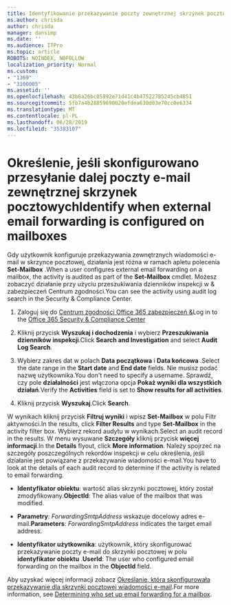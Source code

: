 ```yaml
---
title: Identyfikowanie przekazywanie poczty zewnętrznej skrzynek pocztowych w dziennikach inspekcji
ms.author: chrisda
author: chrisda
manager: dansimp
ms.date: ''
ms.audience: ITPro
ms.topic: article
ROBOTS: NOINDEX, NOFOLLOW
localization_priority: Normal
ms.custom:
- "1369"
- "3100005"
ms.assetid: ''
ms.openlocfilehash: 43b6a26bc05892e71d41c4b47522785245cb4851
ms.sourcegitcommit: 5fb7a4b28859690020efdea630d03e70cc0e6334
ms.translationtype: MT
ms.contentlocale: pl-PL
ms.lasthandoff: 06/28/2019
ms.locfileid: "35383107"
---
```

# <a name="identify-when-external-email-forwarding-is-configured-on-mailboxes"></a><span data-ttu-id="5bbbc-102">Określenie, jeśli skonfigurowano przesyłanie dalej poczty e-mail zewnętrznej skrzynek pocztowych</span><span class="sxs-lookup"><span data-stu-id="5bbbc-102">Identify when external email forwarding is configured on mailboxes</span></span>

<span data-ttu-id="5bbbc-103">Gdy użytkownik konfiguruje przekazywania zewnętrznych wiadomości e-mail w skrzynce pocztowej, działania jest różna w ramach apletu polecenia **Set-Mailbox** .</span><span class="sxs-lookup"><span data-stu-id="5bbbc-103">When a user configures external email forwarding on a mailbox, the activity is audited as part of the **Set-Mailbox** cmdlet.</span></span> <span data-ttu-id="5bbbc-104">Możesz zobaczyć działanie przy użyciu przeszukiwania dzienników inspekcji w & zabezpieczeń Centrum zgodności.</span><span class="sxs-lookup"><span data-stu-id="5bbbc-104">You can see the activity using audit log search in the Security & Compliance Center.</span></span>

1. <span data-ttu-id="5bbbc-105">Zaloguj się do [Centrum zgodności Office 365 zabezpieczeń &](https://protection.office.com/)</span><span class="sxs-lookup"><span data-stu-id="5bbbc-105">Log in to the [Office 365 Security & Compliance Center](https://protection.office.com/)</span></span>

2. <span data-ttu-id="5bbbc-106">Kliknij przycisk **Wyszukaj i dochodzenia** i wybierz **Przeszukiwania dzienników inspekcji**.</span><span class="sxs-lookup"><span data-stu-id="5bbbc-106">Click **Search and Investigation** and select **Audit Log Search**.</span></span>

3. <span data-ttu-id="5bbbc-107">Wybierz zakres dat w polach **Data początkowa** i **Data końcowa** .</span><span class="sxs-lookup"><span data-stu-id="5bbbc-107">Select the date range in the **Start date** and **End date** fields.</span></span> <span data-ttu-id="5bbbc-108">Nie musisz podać nazwę użytkownika.</span><span class="sxs-lookup"><span data-stu-id="5bbbc-108">You don't need to specify a username.</span></span> <span data-ttu-id="5bbbc-109">Sprawdź, czy pole **działalności** jest włączona opcja **Pokaż wyniki dla wszystkich działań**.</span><span class="sxs-lookup"><span data-stu-id="5bbbc-109">Verify the **Activities** field is set to **Show results for all activities**.</span></span>

4. <span data-ttu-id="5bbbc-110">Kliknij przycisk **Wyszukaj**.</span><span class="sxs-lookup"><span data-stu-id="5bbbc-110">Click **Search**.</span></span>

<span data-ttu-id="5bbbc-111">W wynikach kliknij przycisk **Filtruj wyniki** i wpisz **Set-Mailbox** w polu Filtr aktywności.</span><span class="sxs-lookup"><span data-stu-id="5bbbc-111">In the results, click **Filter Results** and type **Set-Mailbox** in the activity filter box.</span></span> <span data-ttu-id="5bbbc-112">Wybierz rekord audytu w wynikach.</span><span class="sxs-lookup"><span data-stu-id="5bbbc-112">Select an audit record in the results.</span></span> <span data-ttu-id="5bbbc-113">W menu wysuwane **Szczegóły** kliknij przycisk **więcej informacji**.</span><span class="sxs-lookup"><span data-stu-id="5bbbc-113">In the **Details** flyout, click **More information**.</span></span> <span data-ttu-id="5bbbc-114">Należy spojrzeć na szczegóły poszczególnych rekordów inspekcji w celu określenia, jeśli działanie jest powiązane z przekazywanie wiadomości e-mail.</span><span class="sxs-lookup"><span data-stu-id="5bbbc-114">You have to look at the details of each audit record to determine if the activity is related to email forwarding.</span></span>

- <span data-ttu-id="5bbbc-115">**Identyfikator obiektu**: wartość alias skrzynki pocztowej, który został zmodyfikowany.</span><span class="sxs-lookup"><span data-stu-id="5bbbc-115">**ObjectId**: The alias value of the mailbox that was modified.</span></span>

- <span data-ttu-id="5bbbc-116">**Parametry**: _ForwardingSmtpAddress_ wskazuje docelowy adres e-mail.</span><span class="sxs-lookup"><span data-stu-id="5bbbc-116">**Parameters**: _ForwardingSmtpAddress_ indicates the target email address.</span></span>

- <span data-ttu-id="5bbbc-117">**Identyfikator użytkownika**: użytkownik, który skonfigurować przekazywanie poczty e-mail do skrzynki pocztowej w polu **identyfikator obiektu** .</span><span class="sxs-lookup"><span data-stu-id="5bbbc-117">**UserId**: The user who configured email forwarding on the mailbox in the **ObjectId** field.</span></span>

<span data-ttu-id="5bbbc-118">Aby uzyskać więcej informacji zobacz [Określanie, która skonfigurowała przekazywanie dla skrzynki pocztowej wiadomości e-mail](https://docs.microsoft.com/office365/securitycompliance/auditing-troubleshooting-scenarios#determining-who-set-up-email-forwarding-for-a-mailbox).</span><span class="sxs-lookup"><span data-stu-id="5bbbc-118">For more information, see [Determining who set up email forwarding for a mailbox](https://docs.microsoft.com/office365/securitycompliance/auditing-troubleshooting-scenarios#determining-who-set-up-email-forwarding-for-a-mailbox).</span></span>
